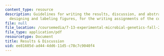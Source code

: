 ```yaml
---
content_type: resource
description: Guidelines for writing the results, discussion, and abstract, and for
  designing and labeling figures, for the writing assignments of the course.
file: null
file_location: /coursemedia/7-13-experimental-microbial-genetics-fall-2008/ee81605dad444dd611d5c78c7c9040f4_MIT7_13f08_assn02_Results.pdf
file_type: application/pdf
resourcetype: Document
title: Results & Discussion
uid: ee81605d-ad44-4dd6-11d5-c78c7c9040f4
---
```


